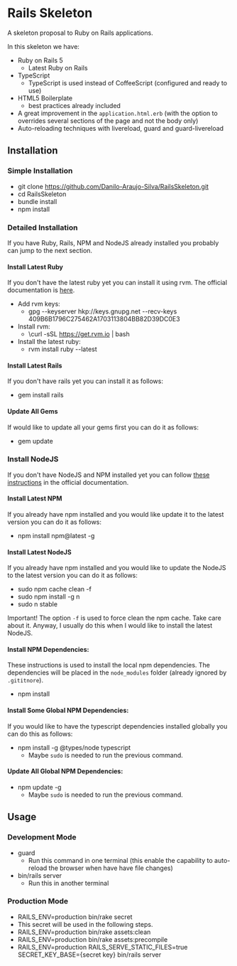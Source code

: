 # Rails Skeleton

A skeleton proposal to Ruby on Rails applications.

In this skeleton we have:
- Ruby on Rails 5
  - Latest Ruby on Rails
- TypeScript
  - TypeScript is used instead of CoffeeScript (configured and ready to use)
- HTML5 Boilerplate
  - best practices already included
- A great improvement in the `application.html.erb`
  (with the option to overrides several sections of the page
  and not the body only)
- Auto-reloading techniques with livereload, guard and guard-livereload

## Installation

### Simple Installation
- git clone https://github.com/Danilo-Araujo-Silva/RailsSkeleton.git
- cd RailsSkeleton
- bundle install
- npm install

### Detailed Installation
If you have Ruby, Rails, NPM and NodeJS already installed
you probably can jump to the next section.

#### Install Latest Ruby
If you don't have the latest ruby yet you can install it using rvm.
The official documentation is [here](https://rvm.io/).

- Add rvm keys:
  - gpg --keyserver hkp://keys.gnupg.net --recv-keys 409B6B1796C275462A1703113804BB82D39DC0E3
- Install rvm:
  - \curl -sSL https://get.rvm.io | bash
- Install the latest ruby:
  - rvm install ruby --latest
  
#### Install Latest Rails
If you don't have rails yet you can install it as follows:

- gem install rails
  
#### Update All Gems
If would like to update all your gems first you can do it as follows:

- gem update

### Install NodeJS
If you don't have NodeJS and NPM installed yet you can follow
[these instructions](https://nodejs.org/en/download/package-manager/) in the
official documentation.

#### Install Latest NPM
If you already have npm installed and you would like update it to the latest
version you can do it as follows:

- npm install npm@latest -g

#### Install Latest NodeJS
If you already have npm installed and you would like to update the NodeJS to the
latest version you can do it as follows:

- sudo npm cache clean -f
- sudo npm install -g n
- sudo n stable

Important! The option `-f` is used to force clean the npm cache. Take care about it.
Anyway, I usually do this when I would like to install the latest NodeJS.

#### Install NPM Dependencies:
These instructions is used to install the local npm dependencies. The dependencies
will be placed in the `node_modules` folder (already ignored by `.gititnore`).

- npm install
  
#### Install Some Global NPM Dependencies:
If you would like to have the typescript dependencies installed globally you
can do this as follows:

- npm install -g @types/node typescript
   - Maybe `sudo` is needed to run the previous command.

#### Update All Global NPM Dependencies:
- npm update -g
  - Maybe `sudo` is needed to run the previous command.
   
## Usage

### Development Mode
- guard
  - Run this command in one terminal (this enable the capability to auto-reload
  the browser when have have file changes)
- bin/rails server
  - Run this in another terminal

### Production Mode
- RAILS_ENV=production bin/rake secret
 - This secret will be used in the following steps.
- RAILS_ENV=production bin/rake assets:clean
- RAILS_ENV=production bin/rake assets:precompile
- RAILS_ENV=production RAILS_SERVE_STATIC_FILES=true SECRET_KEY_BASE={secret key} bin/rails server

<!---
This README would normally document whatever steps are necessary to get the
application up and running.

Things you may want to cover:

* Ruby version

* System dependencies

* Configuration

* Database creation

* Database initialization

* How to run the test suite

* Services (job queues, cache servers, search engines, etc.)

* Deployment instructions

* ...
-->